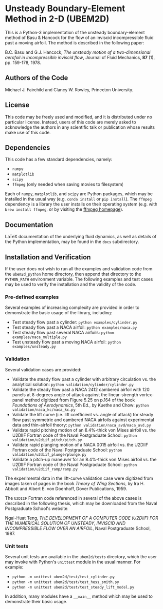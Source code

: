 # Unsteady Boundary-Element Method in 2-D (UBEM2D)
This is a Python-3 implementation of the unsteady boundary-element method of Basu & Hancock for the flow of an inviscid incompressible fluid past a moving airfoil.  The method is described in the following paper:

B.C. Basu and G.J. Hancock, _The unsteady motion of a two-dimensional aerofoil in incompressible inviscid flow_, Journal of Fluid Mechanics, **87** (1), pp. 159-178, 1978.

## Authors of the Code
Michael J. Fairchild and Clancy W. Rowley, Princeton University.

## License
This code may be freely used and modified, and it is distributed under no particular license.  Instead, users of this code are merely asked to acknowledge the authors in any scientific talk or publication whose results make use of this code.

## Dependencies
This code has a few standard dependencies, namely: 

* `numpy`
* `matplotlib`
* `scipy`
* `ffmpeg` (only needed when saving movies to filesystem)

Each of `numpy`, `matplotlib`, and `scipy` are Python packages, which may be installed in the usual way (e.g. `conda install` or `pip install`).  The `ffmpeg` dependency is a library the user installs on their operating system (e.g. with `brew install ffmpeg`, or by visiting the [ffmpeg homepage](http://ffmpeg.org/)).

## Documentation
LaTeX documentation of the underlying fluid dynamics, as well as details of the Python implementation, may be found in the `docs` subdirectory.

## Installation and Verification
If the user does not wish to run all the examples and validation code from the `ubem2d_python` home directory, then append that directory to the `PYTHON_PATH` environment variable.  The following examples and test cases may be used to verify the installation and the validity of the code.

### Pre-defined examples
Several examples of increasing complexity are provided in order to demonstrate the basic usage of the library, including:

* Test steady flow past a cylinder: `python examples/cylinder.py`
* Test steady flow past a NACA airfoil: `python examples/naca.py`
* Test steady flow past several NACA airfoils: `python examples/naca_multiple.py`
* Test unsteady flow past a moving NACA airfoil: `python examples/unsteady.py`

### Validation
Several validation cases are provided:

* Validate the steady flow past a cylinder with arbitrary circulation vs. the analytical solution: `python validation/cylinder/cylinder.py`
* Validate the steady flow past a NACA 2412 cambered airfoil with 120 panels at 8-degrees angle of attack against the linear-strength vortex-panel method digitized from Figure 5.25 on p.164 of the book _Foundations of Aerodynamics_, 5th Ed., by Kuethe and Chow: `python validation/naca_kc/naca_kc.py`
* Validate the lift curve (i.e. lift coefficient vs. angle of attack) for steady flow past symmetric and cambered NACA airfoils against experimental data and thin-airfoil theory: `python validation/naca_avd/naca_avd.py`
* Validate rapid pitching motion of an 8.4%-thick von Mises airfoil vs. the U2DIIF Fortran code of the Naval Postgraduate School: `python validation/u2diif_pitch/pitch.py`
* Validate rapid plunging motion of a NACA 0015 airfoil vs. the U2DIIF Fortran code of the Naval Postgraduate School: `python validation/u2diif_plunge/plunge.py`
* Validate a pitch-up maneuver for an 8.4%-thick von Mises airfoil vs. the U2DIIF Fortran code of the Naval Postgraduate School: `python validation/u2diif_ramp/ramp.py`

The experimental data in the lift-curve validation case were digitized from images taken of pages in the book _Theory of Wing Sections_, by Ira H. Abbott and Albert E. von Doenhoff, Dover Publications, 1959.

The `U2DIIF` Fortran code referenced in several of the above cases is described in the following thesis, which may be downloaded from the Naval Postgraduate School's website:

Ngai-Huat Teng, _THE DEVELOPMENT OF A COMPUTER CODE (U2DIIF) FOR THE NUMERICAL SOLUTION OF UNSTEADY, INVISCID AND INCOMPRESSIBLE FLOW OVER AN AIRFOIL_, Naval Postgraduate School, 1987.

### Unit tests
Several unit tests are available in the `ubem2d/tests` directory, which the user may invoke with Python's `unittest` module in the usual manner.  For example:

* `python -m unittest ubem2d/test/test_cylinder.py`
* `python -m unittest ubem2d/test/test_hess_smith.py`
* `python -m unittest ubem2d/test/test_steady_lift_model.py`

In addition, many modules have a `__main__` method which may be used to demonstrate their basic usage.
